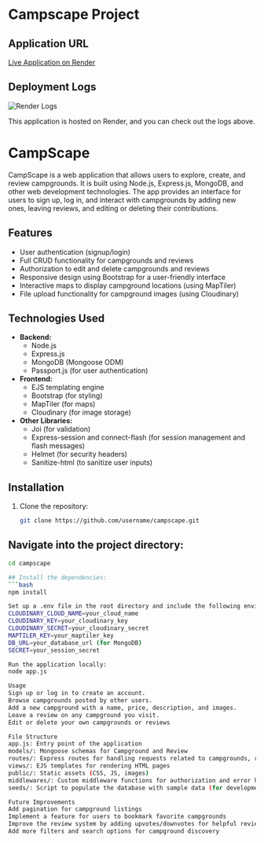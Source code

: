# Campscape Project

## Application URL
[Live Application on Render](https://campscape-48vw.onrender.com/)

## Deployment Logs

![Render Logs](https://drive.google.com/uc?export=view&id=1z8sGZ6N42rFyzZ7ewvnwzRqc-tQqxxPZ)

This application is hosted on Render, and you can check out the logs above.


# CampScape

CampScape is a web application that allows users to explore, create, and review campgrounds. It is built using Node.js, Express.js, MongoDB, and other web development technologies. The app provides an interface for users to sign up, log in, and interact with campgrounds by adding new ones, leaving reviews, and editing or deleting their contributions.

## Features

- User authentication (signup/login)
- Full CRUD functionality for campgrounds and reviews
- Authorization to edit and delete campgrounds and reviews
- Responsive design using Bootstrap for a user-friendly interface
- Interactive maps to display campground locations (using MapTiler)
- File upload functionality for campground images (using Cloudinary)

## Technologies Used

- **Backend:**
  - Node.js
  - Express.js
  - MongoDB (Mongoose ODM)
  - Passport.js (for user authentication)
- **Frontend:**
  - EJS templating engine
  - Bootstrap (for styling)
  - MapTiler (for maps)
  - Cloudinary (for image storage)
- **Other Libraries:**
  - Joi (for validation)
  - Express-session and connect-flash (for session management and flash messages)
  - Helmet (for security headers)
  - Sanitize-html (to sanitize user inputs)

## Installation

1. Clone the repository:
   ```bash
   git clone https://github.com/username/campscape.git
## Navigate into the project directory:

```bash
cd campscape

## Install the dependencies:
```bash
npm install

Set up a .env file in the root directory and include the following environment variables:
CLOUDINARY_CLOUD_NAME=your_cloud_name
CLOUDINARY_KEY=your_cloudinary_key
CLOUDINARY_SECRET=your_cloudinary_secret
MAPTILER_KEY=your_maptiler_key
DB_URL=your_database_url (for MongoDB)
SECRET=your_session_secret

Run the application locally:
node app.js

Usage
Sign up or log in to create an account.
Browse campgrounds posted by other users.
Add a new campground with a name, price, description, and images.
Leave a review on any campground you visit.
Edit or delete your own campgrounds or reviews

File Structure
app.js: Entry point of the application
models/: Mongoose schemas for Campground and Review
routes/: Express routes for handling requests related to campgrounds, reviews, and user authentication
views/: EJS templates for rendering HTML pages
public/: Static assets (CSS, JS, images)
middlewares/: Custom middleware functions for authorization and error handling
seeds/: Script to populate the database with sample data (for development)

Future Improvements
Add pagination for campground listings
Implement a feature for users to bookmark favorite campgrounds
Improve the review system by adding upvotes/downvotes for helpful reviews
Add more filters and search options for campground discovery
